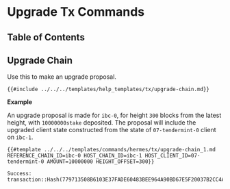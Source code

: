 # Upgrade Tx Commands

## Table of Contents

<!-- toc -->

## Upgrade Chain

Use this to make an upgrade proposal.

```shell
{{#include ../../../templates/help_templates/tx/upgrade-chain.md}}
```

__Example__

An upgrade proposal is made for `ibc-0`, for height `300` blocks from the latest height, with `10000000stake` deposited. The proposal will include the upgraded client state constructed from the state of `07-tendermint-0` client on `ibc-1`.

```shell
{{#template ../../../templates/commands/hermes/tx/upgrade-chain_1.md REFERENCE_CHAIN_ID=ibc-0 HOST_CHAIN_ID=ibc-1 HOST_CLIENT_ID=07-tendermint-0 AMOUNT=10000000 HEIGHT_OFFSET=300}}
```

```
Success: transaction::Hash(779713508B6103E37FADE60483BEE964A90BD67E5F20037B2CC4AE0E90B707C3)
```
